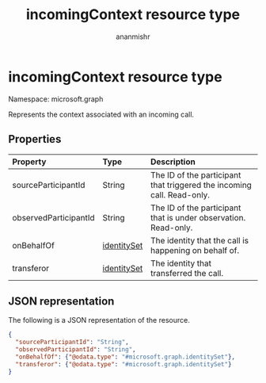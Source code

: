 ﻿---
title: "incomingContext resource type"
description: "Represents the context associated with an incoming call."
author: "ananmishr"
localization_priority: Normal
ms.prod: "cloud-communications"
doc_type: resourcePageType
---

# incomingContext resource type

Namespace: microsoft.graph

Represents the context associated with an incoming call.

## Properties

| Property              | Type                          | Description                                                            |
| :-------------------- | :---------------------------- | :--------------------------------------------------------------------- |
| sourceParticipantId   | String                        | The ID of the participant that triggered the incoming call. Read-only. |
| observedParticipantId | String                        | The ID of the participant that is under observation. Read-only.        |
| onBehalfOf            | [identitySet](identityset.md) | The identity that the call is happening on behalf of.                  |
| transferor            | [identitySet](identityset.md) | The identity that transferred the call.                                |

## JSON representation

The following is a JSON representation of the resource.

<!-- {
  "blockType": "resource",
  "optionalProperties": [
    "sourceParticipantId",
    "observedParticipantId",
    "onBehalfOf",
    "transferor"
  ],
  "@odata.type": "microsoft.graph.incomingContext"
}-->

```json
{
  "sourceParticipantId": "String",
  "observedParticipantId": "String",
  "onBehalfOf": {"@odata.type": "#microsoft.graph.identitySet"},
  "transferor": {"@odata.type": "#microsoft.graph.identitySet"}
}
```

<!-- uuid: 8fcb5dbc-d5aa-4681-8e31-b001d5168d79
2015-10-25 14:57:30 UTC -->

<!--
{
  "type": "#page.annotation",
  "description": "incomingContext resource",
  "keywords": "",
  "section": "documentation",
  "tocPath": "",
  "suppressions": []
}
-->
